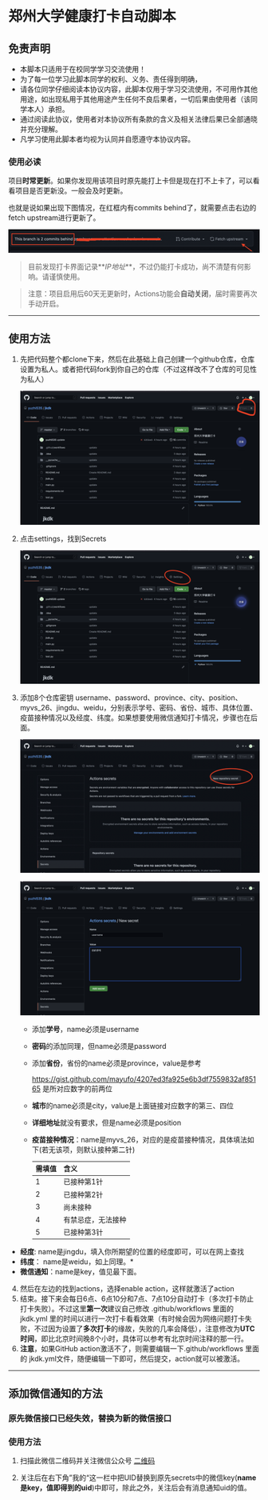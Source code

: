 # 郑州大学健康打卡自动脚本

## 免责声明

- 本脚本只适用于在校同学学习交流使用！
- 为了每一位学习此脚本同学的权利、义务、责任得到明确，
- 请各位同学仔细阅读本协议内容，此脚本仅用于学习交流使用，不可用作其他用途，如出现私用于其他用途产生任何不良后果者，一切后果由使用者（该同学本人）承担。
- 通过阅读此协议，使用者对本协议所有条款的含义及相关法律后果已全部通晓并充分理解。
- 凡学习使用此脚本者均视为认同并自愿遵守本协议内容。

### 使用必读

项目**时常更新**。如果你发现用该项目时原先能打上卡但是现在打不上卡了，可以看看项目是否更新没。一般会及时更新。

也就是说如果出现下图情况，在红框内有commits behind了，就需要点击右边的fetch upstream进行更新了。

![update](images/update.png)


> 目前发现打卡界面记录**_IP地址_**，不过仍能打卡成功，尚不清楚有何影响。请谨慎使用。

> 注意：项目启用后60天无更新时，Actions功能会**自动关闭**，届时需要再次手动开启。

---

## 使用方法

1. 先把代码整个都clone下来，然后在此基础上自己创建一个github仓库，仓库设置为私人。或者把代码fork到你自己的仓库（不过这样改不了仓库的可见性为私人）

    ![fork截图](./images/fork.png)

2. 点击settings，找到Secrets

    ![settings](./images/settings.png)

3. 添加8个仓库密钥 username、password、province、city、position、myvs_26、jingdu、weidu，分别表示学号、密码、省份、城市、具体位置、疫苗接种情况以及经度、纬度。如果想要使用微信通知打卡情况，步骤也在后面。

   

    ![添加仓库密钥](./images/secret.png)

   

    ![添加学号](./images/username.png)

   - 添加**学号**，name必须是username
   - **密码**的添加同理，但name必须是password
   - 添加**省份**，省份的name必须是province，value是参考

     https://gist.github.com/mayufo/4207ed3fa925e6b3df7559832af85165
     是所对应数字的前两位

   - **城市**的name必须是city，value是上面链接对应数字的第三、四位
   - **详细地址**就没有要求，但是name必须是position
   - **疫苗接种情况**：name是myvs_26，对应的是疫苗接种情况，具体填法如下(若无该项，则默认接种第二针)

        |  需填值 |含义              |
        |  ----  | ----            |
        |   1    | 已接种第1针       |
        |   2    | 已接种第2针       |
        |   3    | 尚未接种         |
        |   4    | 有禁忌症，无法接种 |
        |   5    | 已接种第3针      |
  - **经度**: name是jingdu，填入你所期望的位置的经度即可，可以在网上查找
  - **纬度**： name是weidu，如上同理。*
  - **微信通知**：name是key，值见最下面。

4. 然后在左边的找到actions，选择enable action，这样就激活了action
5. 结束。接下来会每日6点、6点10分和7点、7点10分自动打卡（多次打卡防止打卡失败）。不过这里**第一次**建议自己修改 .github/workflows 里面的 jkdk.yml 里的时间以进行一次打卡看看效果（有时候会因为网络问题打卡失败，不过因为设置了**多次打卡**的缘故，失败的几率会降低），注意修改为**UTC时间**，即比北京时间晚8个小时，具体可以参考有北京时间注释的那一行。
6. __**注意**__，如果GitHub action激活不了，则需要编辑一下.github/workflows 里面的 jkdk.yml文件，随便编辑一下即可，然后提交，action就可以被激活。

---

## 添加微信通知的方法

### 原先微信接口已经失效，替换为新的微信接口

### 使用方法

1. 扫描此微信二维码并关注微信公众号
[二维码](http://wxpusher.zjiecode.com/api/qrcode/hNHQXsGvGguORhwBHItWlaqUYvs79Ii59RpFN5YmuDIBOiO8YLQlqHd051TBfmeO.jpg)

2. 关注后在右下角”我的“这一栏中把UID替换到原先secrets中的微信key(**name是key，值即得到的uid**)中即可，除此之外，关注后会有消息通知uid的值。
